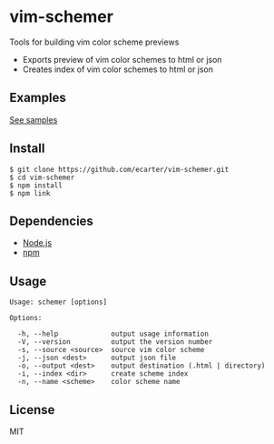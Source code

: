 # vim-schemer

Tools for building vim color scheme previews

* Exports preview of vim color schemes to html or json
* Creates index of vim color schemes to html or json

## Examples

[See samples](https://github.com/ecarter/vim-schemer/blob/master/samples)

## Install

    $ git clone https://github.com/ecarter/vim-schemer.git
    $ cd vim-schemer
    $ npm install
    $ npm link

## Dependencies

* [Node.js](http://nodejs.org)
* [npm](http://npmjs.org)

## Usage

    Usage: schemer [options]

    Options:

      -h, --help             output usage information
      -V, --version          output the version number
      -s, --source <source>  source vim color scheme
      -j, --json <dest>      output json file
      -o, --output <dest>    output destination (.html | directory)
      -i, --index <dir>      create scheme index
      -n, --name <scheme>    color scheme name

## License

MIT

